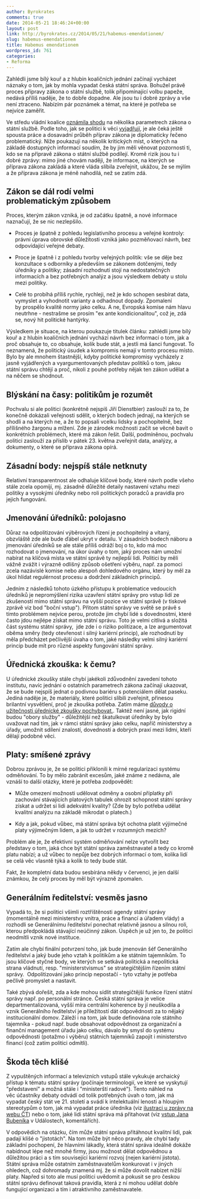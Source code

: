 ```yaml
---
author: Byrokrates
comments: true
date: 2014-05-21 18:46:24+00:00
layout: post
link: http://byrokrates.cz/2014/05/21/habemus-emendationem/
slug: habemus-emendationem
title: Habemus emendationem
wordpress_id: 761
categories:
- Reforma
---
```


Zahlédli jsme bílý kouř a z hlubin koaličních jednání začínají vycházet náznaky o tom, jak by mohla vypadat česká státní správa. Bohužel právě proces přípravy zákona o státní službě, tolik připomínající volbu papeže, nedává příliš naděje, že to dobře dopadne. Ale jsou tu i dobré zprávy a vše není ztraceno. Nabízím pár poznámek a témat, na které je potřeba se nejvíce zaměřit.

<!-- more -->

Ve středu vládní koalice [oznámila shodu](http://www.vlada.cz/cz/clenove-vlady/pri-uradu-vlady/jiri-dienstbier/tiskove-zpravy/ministr-dienstbier-k-zakonu-o-statni-sluzbe-118986/) na několika parametrech zákona o státní službě. Podle toho, jak se politici k věci [vyjadřují](http://www.ceskatelevize.cz/ct24/domaci/273615-sluzebni-zakon-ma-konkretni-parametry/), je ale čeká ještě spousta práce a dosavadní průběh příprav zákona je diplomaticky řečeno problematický. Níže poukazuji na několik kritických míst, o kterých na základě dostupných informací soudím, že by jim měli věnovat pozornosti ti, kdo se na přípravě zákona o státní službě podílejí. Kromě rizik jsou tu i dobré zprávy: mimo jiné chovám naději, že informace, na kterých se příprava zákona zakládá a které vláda slíbila zveřejnit, ukážou, že se mýlím a že příprava zákona je méně nahodilá, než se zatím zdá.



## Zákon se dál rodí velmi problematickým způsobem



Proces, kterým zákon vzniká, je od začátku špatně, a nové informace naznačují, že se nic nezlepšilo.





  * Proces je špatně z pohledu legislativního procesu a veřejné kontroly: právní úprava obrovské důležitosti vzniká jako pozměňovací návrh, bez odpovídající veřejné debaty.



  * Proce je špatně i z pohledu tvorby veřejných politik: vše se děje bez konzultace s odborníky a především se zákonem dotčenými, tedy úředníky a politiky; zásadní rozhodnutí stojí na nedostatečných informacích a bez potřebných analýz a jsou výsledkem debaty u stolu mezi politiky.



  * Celé to probíhá příliš rychle, rychleji, než je kdo schopen sesbírat data, vymyslet a vyhodnotit varianty a odhadnout dopady. Zpomalení by prospělo kvalitě normy jako celku. A ne, Evropská komise nám hlavu neutrhne - nestrašme se prosím "ex ante kondicionalitou", což je, zdá se, nový hit politické hantýrky.






Výsledkem je situace, na kterou poukazuje titulek článku: zahlédli jsme bílý kouř a z hlubin koaličních jednání vychází návrh bez informací o tom, jak a proč obsahuje to, co obsahuje, kolik bude stát, a jestli má šanci fungovat. To neznamená, že politický úsudek a kompromis nemají v tomto procesu místo. Bylo by ale mnohem štastnější, kdyby politické kompromisy vycházely z jasně vyjádřených a vyargumentovaných představ politiků o tom, jakou státní správu chtějí a proč, nikoli z pouhé potřeby nějak ten zákon udělat a na něčem se shodnout.



## Blýskání na časy: politikům je rozumět



Pochvalu si ale politici (konkrétně nejspíš Jiří Dienstbier) zaslouží za to, že konečně dokázali veřejnosti sdělit, o kterých bodech jednají, na kterých se shodli a na kterých ne, a že to popsali vcelku lidsky a pochopitelně, bez přílišného žargonu a mlžení. Zde je zárodek možnosti začít se věcně bavit o konkrétních problémech, které má zákon řešit. Další, podmíněnou, pochvalu politici zaslouží za příslib v pátek 23. května zveřejnit data, analýzy, a dokumenty, o které se příprava zákona opírá.



## Zásadní body: nejspíš stále netknuty



Relativní transparentnost ale odhaluje klíčové body, které návrh podle všeho stále zcela opomíjí, mj. zásadně důležité detaily nastavení vztahu mezi politiky a vysokými úředníky nebo roli politických poradců a pravidla pro jejich fungování.



## Jmenování úředníků: polojasno



Důraz na odpolitizování výběrových řízení je pochopitelný a vítaný, obzvláště zde ale bude ďábel ukryt v detailu. V zásadních bodech náboru a jmenování úředníků se ale stále příliš odráží boj o to, kdo má moc rozhodovat o jmenování, na úkor úvahy o tom, jaký proces nám umožní nabírat na klíčová místa ve státní správě ty nejlepší lidi. Politici by měli vážně zvážit i výrazně odlišný způsob ošetření výběru, např. za pomoci zcela nazávislé komise nebo alespoň dohledového orgánu, který by měl za úkol hlídat regulérnost procesu a dodržení základních principů.

Jedním z následků tohoto úzkého přístupu k problematice vedoucích úředníků je nepromýšlení rizika uzavření státní správy pro vstup lidí ze zkušeností mimo státní správu na vyšší pozice ve státní správě (v tiskové zprávě viz bod "boční vstup"). Přitom státní správy ve světě se právě s tímto problémem nejvíce perou, protože jim chybí lidé s dovednostmi, které často jdou nejlépe získat mimo státní správu. Toto je velmi citlivá a složitá část systému státní správy,  jde zde i o riziko politizace, a lze argumentovat oběma směry (tedy otevřenost i silný kariérní princip), ale rozhodnutí by měla předcházet pečlivější úvaha o tom, jaké následky velmi silný kariérní princip bude mít pro různé aspekty fungování státní správy.



## Úřednická zkouška: k čemu?



U úřednické zkoušky stále chybí jakékoli zdůvodnění zavedení tohoto institutu, navíc jednání o ostatních parametrech zákona začínají ukazovat, že se bude nejspíš jednat o podivnou bariéru s potenciálem dělat paseku. Jediná naděje je, že materiály, které politici slíbili zveřejnit, přinesou brilantní vysvětlení, proč je zkouška potřeba. Zatím máme [důvody o užitečnosti úřednícké zkoušky pochybovat.](http://byrokrates.cz/urednik-nejmladsi-profese/). Taktéž není jasné, jak rigidní budou "obory služby" - důležitější než škatulkovat úředníky by bylo uvažovat nad tím, jak v rámci státní správy jako celku, napříč ministerstvy a úřady, umožnit sdílení znalostí, dovedností a dobrých praxí mezi lidmi, kteří dělají podobné věci.



## Platy: smíšené zprávy



Dobrou zprávou je, že se politici přiklonili k mírné regularizaci systému odměňování. To by mělo zabránit excesům, jaké známe z nedávna, ale vznáší to další otázky, které je potřeba zodpovědět:





  * Může omezení možnosti udělovat odměny a osobní příplatky při zachování stávajících platových tabulek ohrozit schopnost státní správy získat a udržet si lidi adekvátní kvality? (Zde by bylo potřeba udělat kvalitní analýzu na základě mikrodat o platech.)



  * Kdy a jak, pokud vůbec, má státní správa být ochotna platit výjimečné platy výjimečným lidem, a jak to udržet v rozumných mezích?






Problém ale je, že efektivní systém odměňování nelze vytvořit bez představy o tom, jaká chce být státní správa zaměstnavatel a tedy co kromě platu nabízí; a už vůbec to nepůje bez dobrých informací o tom, kolika lidí se celá věc vlasntě týká a kolik to tedy bude stát.

Fakt, že kompletní data budou sesbírána někdy v červenci, je jen další známkou, že celý proces by měl být výrazně zpomalen.



## Generálním ředitelství: vesměs jasno



Vypadá to, že si politici všimli roztříštěnosti agendy státní správy (momentálně mezi ministerstvy vnitra, práce a financí a úřadem vlády) a rozhodli se Generálnímu ředitelství ponechat relativně jasnou a silnou roli, kterou předpokládá stávající neúčinný zákon. Úspěch je už jen to, že politici neodmítli vznik nové instituce.

Zatím ale chybí finální potvrzení toho, jak bude jmenován šéf Generálního ředitelství a jaký bude jeho vztah k politikům a ke státním tajemníkům. To jsou klíčové styčné body, ve kterých se setkává politická a nepolitická strana vládnutí, resp. "ministerstvismus" se strategičtějším řízením státní správy.  Odpolitizování jako princip nepostačí - tyto vztahy je potřeba pečlivě promyslet a nastavit.

Také zbývá dořešit, zda a kde mohou sídlit strategičtější funkce řízení státní správy např. po personální stránce. Česká státní správa je velice departmentalizovaná, vyšší míra centrální koherence by jí neuškodila a vznik Generálního ředitelství je příležitostí dát odpovědnosti za to nějaký institucionální domov. Záleží i na tom, jak bude definována role státního tajemníka - pokud např. bude obsahovat odpovědnost za organizační a finanční management úřadu jako celku, dávalo by smysl do systému odpovědnosti (potažmo i výběru) státních tajemníků zapojit i ministerstvo financí (což zatím politici odmítli).



## Škoda těch klišé



Z vypuštěných informací a televizních vstupů stále vykukuje archaický přístup k tématu státní správy (počínaje terminologií, ve které se vyskytují "představení" a možná stále i "ministerští radové"). Tento náhled na věc účastníky debaty odvádí od tolik potřebných úvah o tom, jak má vypadat český stát ve 21. století a svádí k intelektuální lenosti a hloupým stereotypům o tom, jak má vypadat práce úředníka (viz [ilustraci u zprávy na webu ČT](http://www.ceskatelevize.cz/ct24/domaci/274052-vznikne-centralni-mozek-urednictva-generalni-reditelstvi-statni-sluzby/)) nebo o tom, jaké lidi státní správa má přitahovat (viz [vstup Jana Bubeníka](http://www.ceskatelevize.cz/ct24/domaci/273817-bubenik-sluzebni-zakon-musi-nastavit-jasny-karierni-system/) v Událostech, komentářích).

V odpovědích na otázku, čím může státní správa přitáhnout kvalitní lidi, pak padají klišé o "jistotách". Na tom může být něco pravdy, ale chybí tady základní pochopení, že hlavními lákadly, která státní správa ideálně dokáže nabídnout lépe než mnohé firmy, jsou možnost dělat odpovědnou a důležitou práci a s tím související kariérní rozvoj (nejen kariérní jistota). Státní správa může ostatním zaměstnavatelům konkurovat i v jiných ohledech, což dohromady znamená mj. že si může dovolit nabízet nižší platy. Napřed si toto ale musí politici uvědomit a pokusit se pro českou státní správu definovat taková pravidla, která z ní mohou udělat dobře fungující organizaci a tím i atraktivního zaměstnavatele.
